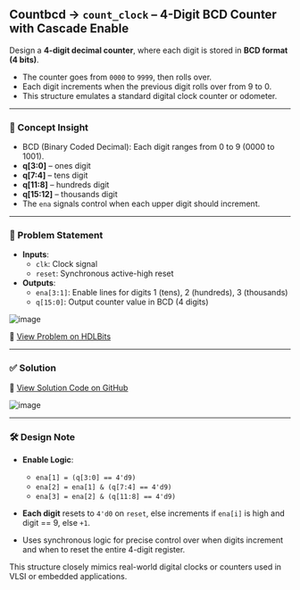 ## Countbcd → `count_clock` – 4-Digit BCD Counter with Cascade Enable

Design a **4-digit decimal counter**, where each digit is stored in **BCD format (4 bits)**.  
- The counter goes from `0000` to `9999`, then rolls over.
- Each digit increments when the previous digit rolls over from 9 to 0.
- This structure emulates a standard digital clock counter or odometer.

---

### 🧠 Concept Insight  
- BCD (Binary Coded Decimal): Each digit ranges from 0 to 9 (0000 to 1001).
- **q[3:0]** – ones digit  
- **q[7:4]** – tens digit  
- **q[11:8]** – hundreds digit  
- **q[15:12]** – thousands digit  
- The `ena` signals control when each upper digit should increment.

---

### 📘 Problem Statement  
- **Inputs**:
  - `clk`: Clock signal
  - `reset`: Synchronous active-high reset
- **Outputs**:
  - `ena[3:1]`: Enable lines for digits 1 (tens), 2 (hundreds), 3 (thousands)
  - `q[15:0]`: Output counter value in BCD (4 digits)

![image](https://github.com/user-attachments/assets/e7e3e115-18b3-4bed-a22c-dd1ada89f487)

🔗 [View Problem on HDLBits](https://hdlbits.01xz.net/wiki/Count_clock)

---

### ✅ Solution  
📄 [View Solution Code on GitHub](https://github.com/EswarAdithya011/HDLBits/blob/main/Problem%20Sets/3.%20Circuits/Sequential%20logic/3.6%20Counters/3.6.7%204-digit%20decimal%20counter/countbcd.v)

![image](https://github.com/user-attachments/assets/7213c95b-ab6c-4cf1-90e3-ff9dd5e8519a)

---

### 🛠 Design Note  
- **Enable Logic**:
  - `ena[1] = (q[3:0] == 4'd9)`
  - `ena[2] = ena[1] & (q[7:4] == 4'd9)`
  - `ena[3] = ena[2] & (q[11:8] == 4'd9)`

- **Each digit** resets to `4'd0` on `reset`, else increments if `ena[i]` is high and digit == 9, else `+1`.

- Uses synchronous logic for precise control over when digits increment and when to reset the entire 4-digit register.

This structure closely mimics real-world digital clocks or counters used in VLSI or embedded applications.
